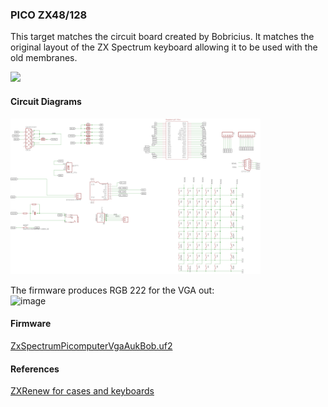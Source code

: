 ### PICO ZX48/128
This target matches the circuit board created by Bobricius.
It matches the original layout of the ZX Spectrum keyboard allowing it to be used with the old membranes.

<img src="pico_zx48_128_1.png" width="400"/>

#### Circuit Diagrams
<img src="pico_zx48_128_2.png" width="400"/>

The firmware produces RGB 222 for the VGA out:<br/>
![image](Pico%20VGA%20RGB222.png)

#### Firmware
[ZxSpectrumPicomputerVgaAukBob.uf2](/uf2/ZxSpectrumPicomputerVgaAukBob.uf2)

#### References
[ZXRenew for cases and keyboards](https://zxrenew.co.uk/)<br/>

